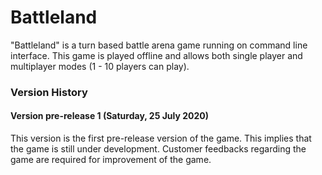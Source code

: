 # Battleland
"Battleland" is a turn based battle arena game running on command line interface. This game is played offline and allows both single player and 
multiplayer modes (1 - 10 players can play). 


### Version History

#### Version pre-release 1 (Saturday, 25 July 2020)
This version is the first pre-release version of the game. This implies that the game is still under development. Customer feedbacks regarding
the game are required for improvement of the game.

